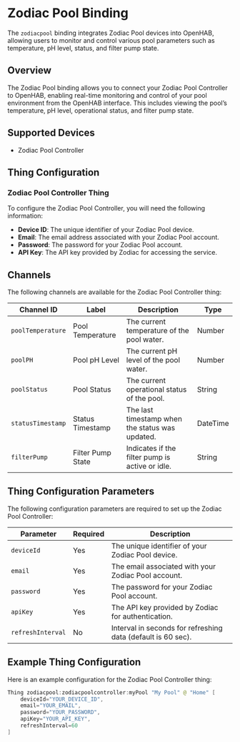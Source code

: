 # Zodiac Pool Binding

The `zodiacpool` binding integrates Zodiac Pool devices into OpenHAB, allowing users to monitor and control various pool parameters such as temperature, pH level, status, and filter pump state.

## Overview

The Zodiac Pool binding allows you to connect your Zodiac Pool Controller to OpenHAB, enabling real-time monitoring and control of your pool environment from the OpenHAB interface. This includes viewing the pool’s temperature, pH level, operational status, and filter pump state.

## Supported Devices

- Zodiac Pool Controller

## Thing Configuration

### Zodiac Pool Controller Thing

To configure the Zodiac Pool Controller, you will need the following information:

- **Device ID**: The unique identifier of your Zodiac Pool device.
- **Email**: The email address associated with your Zodiac Pool account.
- **Password**: The password for your Zodiac Pool account.
- **API Key**: The API key provided by Zodiac for accessing the service.

## Channels

The following channels are available for the Zodiac Pool Controller thing:

| Channel ID       | Label             | Description                                      | Type      |
|------------------|-------------------|--------------------------------------------------|-----------|
| `poolTemperature`| Pool Temperature  | The current temperature of the pool water.       | Number    |
| `poolPH`         | Pool pH Level     | The current pH level of the pool water.          | Number    |
| `poolStatus`     | Pool Status       | The current operational status of the pool.      | String    |
| `statusTimestamp`| Status Timestamp  | The last timestamp when the status was updated.  | DateTime  |
| `filterPump`     | Filter Pump State | Indicates if the filter pump is active or idle.  | String    |

## Thing Configuration Parameters

The following configuration parameters are required to set up the Zodiac Pool Controller:

| Parameter        | Required | Description                                                    |
|------------------|----------|----------------------------------------------------------------|
| `deviceId`       | Yes      | The unique identifier of your Zodiac Pool device.             |
| `email`          | Yes      | The email associated with your Zodiac Pool account.           |
| `password`       | Yes      | The password for your Zodiac Pool account.                    |
| `apiKey`         | Yes      | The API key provided by Zodiac for authentication.            |
| `refreshInterval`| No       | Interval in seconds for refreshing data (default is 60 sec).  |

## Example Thing Configuration

Here is an example configuration for the Zodiac Pool Controller thing:

```java
Thing zodiacpool:zodiacpoolcontroller:myPool "My Pool" @ "Home" [ 
    deviceId="YOUR_DEVICE_ID",
    email="YOUR_EMAIL",
    password="YOUR_PASSWORD",
    apiKey="YOUR_API_KEY",
    refreshInterval=60
]
